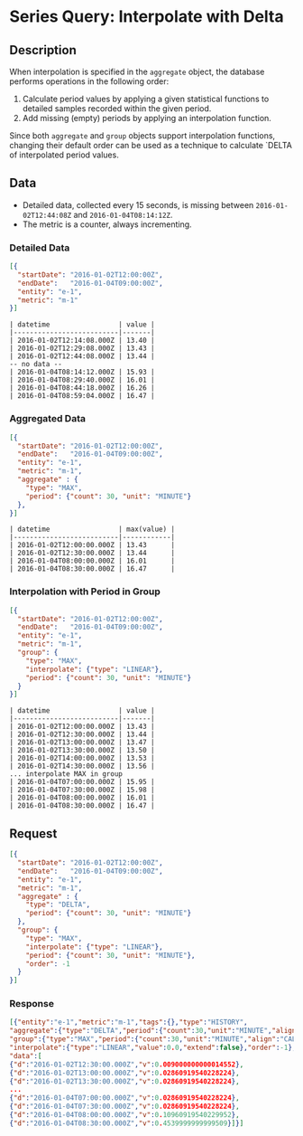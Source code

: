 # Series Query: Interpolate with Delta

## Description

When interpolation is specified in the `aggregate` object, the database performs operations in the following order:

1. Calculate period values by applying a given statistical functions to detailed samples recorded within the given period.
2. Add missing (empty) periods by applying an interpolation function.

Since both `aggregate` and `group` objects support interpolation functions, changing their default order can be used as a technique to calculate `DELTA of interpolated period values.

## Data

* Detailed data, collected every 15 seconds, is missing between `2016-01-02T12:44:08Z` and `2016-01-04T08:14:12Z`.
* The metric is a counter, always incrementing.

### Detailed Data

```json
[{
  "startDate": "2016-01-02T12:00:00Z",
  "endDate":   "2016-01-04T09:00:00Z",
  "entity": "e-1",
  "metric": "m-1"
}]
```

```ls
| datetime                 | value |
|--------------------------|-------|
| 2016-01-02T12:14:08.000Z | 13.40 |
| 2016-01-02T12:29:08.000Z | 13.43 |
| 2016-01-02T12:44:08.000Z | 13.44 |
-- no data --
| 2016-01-04T08:14:12.000Z | 15.93 |
| 2016-01-04T08:29:40.000Z | 16.01 |
| 2016-01-04T08:44:18.000Z | 16.26 |
| 2016-01-04T08:59:04.000Z | 16.47 |

```

### Aggregated Data

```json
[{
  "startDate": "2016-01-02T12:00:00Z",
  "endDate":   "2016-01-04T09:00:00Z",
  "entity": "e-1",
  "metric": "m-1",
  "aggregate" : {
    "type": "MAX",
    "period": {"count": 30, "unit": "MINUTE"}
  },
}]
```

```ls
| datetime                 | max(value) |
|--------------------------|------------|
| 2016-01-02T12:00:00.000Z | 13.43      |
| 2016-01-02T12:30:00.000Z | 13.44      |
| 2016-01-04T08:00:00.000Z | 16.01      |
| 2016-01-04T08:30:00.000Z | 16.47      |
```

### Interpolation with Period in Group

```json
[{
  "startDate": "2016-01-02T12:00:00Z",
  "endDate":   "2016-01-04T09:00:00Z",
  "entity": "e-1",
  "metric": "m-1",
  "group": {
    "type": "MAX",
    "interpolate": {"type": "LINEAR"},
    "period": {"count": 30, "unit": "MINUTE"}
  }
}]
```

```ls
| datetime                 | value |
|--------------------------|-------|
| 2016-01-02T12:00:00.000Z | 13.43 |
| 2016-01-02T12:30:00.000Z | 13.44 |
| 2016-01-02T13:00:00.000Z | 13.47 |
| 2016-01-02T13:30:00.000Z | 13.50 |
| 2016-01-02T14:00:00.000Z | 13.53 |
| 2016-01-02T14:30:00.000Z | 13.56 |
... interpolate MAX in group
| 2016-01-04T07:00:00.000Z | 15.95 |
| 2016-01-04T07:30:00.000Z | 15.98 |
| 2016-01-04T08:00:00.000Z | 16.01 |
| 2016-01-04T08:30:00.000Z | 16.47 |
```

## Request

```json
[{
  "startDate": "2016-01-02T12:00:00Z",
  "endDate":   "2016-01-04T09:00:00Z",
  "entity": "e-1",
  "metric": "m-1",
  "aggregate" : {
    "type": "DELTA",
    "period": {"count": 30, "unit": "MINUTE"}
  },
  "group": {
    "type": "MAX",
    "interpolate": {"type": "LINEAR"},
    "period": {"count": 30, "unit": "MINUTE"},
    "order": -1
  }
}]
```

### Response

```json
[{"entity":"e-1","metric":"m-1","tags":{},"type":"HISTORY",
"aggregate":{"type":"DELTA","period":{"count":30,"unit":"MINUTE","align":"CALENDAR"},"counter":false},
"group":{"type":"MAX","period":{"count":30,"unit":"MINUTE","align":"CALENDAR"},
"interpolate":{"type":"LINEAR","value":0.0,"extend":false},"order":-1},
"data":[
{"d":"2016-01-02T12:30:00.000Z","v":0.009000000000014552},
{"d":"2016-01-02T13:00:00.000Z","v":0.02860919540228224},
{"d":"2016-01-02T13:30:00.000Z","v":0.02860919540228224},
...
{"d":"2016-01-04T07:00:00.000Z","v":0.02860919540228224},
{"d":"2016-01-04T07:30:00.000Z","v":0.02860919540228224},
{"d":"2016-01-04T08:00:00.000Z","v":0.10960919540229952},
{"d":"2016-01-04T08:30:00.000Z","v":0.4539999999999509}]}]
```